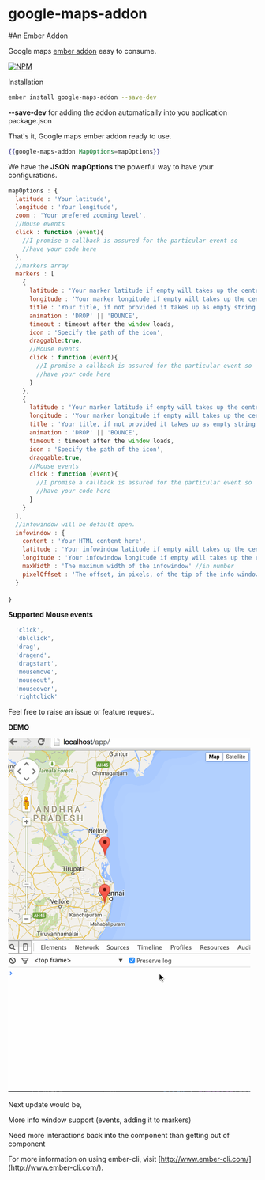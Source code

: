 # google-maps-addon

#An Ember Addon

Google maps [ember addon](http://www.emberaddons.com/) easy to consume.

[![NPM](https://nodei.co/npm/google-maps-addon.png)](https://nodei.co/npm/google-maps-addon/)

Installation

```bash
ember install google-maps-addon --save-dev
```

**--save-dev** for adding the addon automatically into you application package.json

That's it, Google maps ember addon ready to use.

```hbs
{{google-maps-addon MapOptions=mapOptions}}
```

We have the **JSON** **mapOptions** the powerful way to have your configurations.


```js
mapOptions : {
  latitude : 'Your latitude',
  longitude : 'Your longitude',
  zoom : 'Your prefered zooming level',
  //Mouse events
  click : function (event){
    //I promise a callback is assured for the particular event so
    //have your code here
  },
  //markers array
  markers : [
    {
      latitude : 'Your marker latitude if empty will takes up the center latitude',
      longitude : 'Your marker longitude if empty will takes up the center longitude',
      title : 'Your title, if not provided it takes up as empty string',
      animation : 'DROP' || 'BOUNCE',
      timeout : timeout after the window loads,
      icon : 'Specify the path of the icon',
      draggable:true,
      //Mouse events
      click : function (event){
        //I promise a callback is assured for the particular event so
        //have your code here
      }
    },
    {
      latitude : 'Your marker latitude if empty will takes up the center latitude',
      longitude : 'Your marker longitude if empty will takes up the center longitude',
      title : 'Your title, if not provided it takes up as empty string',
      animation : 'DROP' || 'BOUNCE',
      timeout : timeout after the window loads,
      icon : 'Specify the path of the icon',
      draggable:true,
      //Mouse events
      click : function (event){
        //I promise a callback is assured for the particular event so
        //have your code here
      }
    }
  ],
  //infowindow will be default open.
  infowindow : {
    content : 'Your HTML content here',
    latitude : 'Your infowindow latitude if empty will takes up the center latitude',
    longitude : 'Your infowindow longitude if empty will takes up the center longitude',
    maxWidth : 'The maximum width of the infowindow' //in number
    pixelOffset : 'The offset, in pixels, of the tip of the info window from the point on the map at whose geographical coordinates the info window is anchored. If an InfoWindow is opened with an anchor, the pixelOffset will be calculated from the anchors anchorPoint property.'
  }

}
```

**Supported Mouse events**

```js
  'click',
  'dblclick',
  'drag',
  'dragend',
  'dragstart',
  'mousemove',
  'mouseout',
  'mouseover',
  'rightclick'
```
Feel free to raise an issue or feature request.

**DEMO**

![google-maps-addon](https://raw.githubusercontent.com/SamvelRaja/google-maps-addon/master/demo/google-maps-addon.gif)

Next update would be,

More info window support (events, adding it to markers)

Need more interactions back into the component than getting out of component

For more information on using ember-cli, visit [http://www.ember-cli.com/](http://www.ember-cli.com/).
